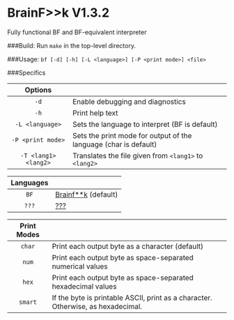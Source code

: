 # BrainF>>k V1.3.2
Fully functional BF and BF-equivalent interpreter

###Build:
Run `make` in the top-level directory.

###Usage:
`bf [-d] [-h] [-L <language>] [-P <print mode>] <file>`

###Specifics

| Options             |                                                                                       |
|:-------------------:|-------------------------------------------------------------------------------------- |
| `-d`                | Enable debugging and diagnostics                                                      |
| `-h`                | Print help text                                                                       |
| `-L <language>`     | Sets the language to interpret (BF is default)                                        |
| `-P <print mode>`   | Sets the print mode for output of the language (char is default)                      |
| `-T <lang1> <lang2>`| Translates the file given from `<lang1>` to `<lang2>`                                 |

| Languages         |                                                                                         |
|:-----------------:|---------------------------------------------------------------------------------------  |
| `BF`              |   [Brainf**k](https://esolangs.org/wiki/Brainfuck) (default)                            |
| `???`             |   [???](https://esolangs.org/wiki/%3F%3F%3F)                                            |

| Print Modes       |                                                                                         |
|:-----------------:|---------------------------------------------------------------------------------------  |
| `char`            | Print each output byte as a character (default)                                         |
| `num`             | Print each output byte as space-separated numerical values                              |
| `hex`             | Print each output byte as space-separated hexadecimal values                            |
| `smart`           | If the byte is printable ASCII, print as a character. Otherwise, as hexadecimal.        |
